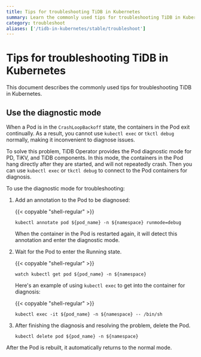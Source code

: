 ```yaml
---
title: Tips for troubleshooting TiDB in Kubernetes
summary: Learn the commonly used tips for troubleshooting TiDB in Kubernetes.
category: troubleshoot
aliases: ['/tidb-in-kubernetes/stable/troubleshoot']
---
```


# Tips for troubleshooting TiDB in Kubernetes

This document describes the commonly used tips for troubleshooting TiDB in Kubernetes.

## Use the diagnostic mode

When a Pod is in the `CrashLoopBackoff` state, the containers in the Pod exit continually. As a result, you cannot use `kubectl exec` or `tkctl debug` normally, making it inconvenient to diagnose issues.

To solve this problem, TiDB Operator provides the Pod diagnostic mode for PD, TiKV, and TiDB components. In this mode, the containers in the Pod hang directly after they are started, and will not repeatedly crash. Then you can use `kubectl exec` or `tkctl debug` to connect to the Pod containers for diagnosis.

To use the diagnostic mode for troubleshooting:

1. Add an annotation to the Pod to be diagnosed:

    {{< copyable "shell-regular" >}}

    ```shell
    kubectl annotate pod ${pod_name} -n ${namespace} runmode=debug
    ```

    When the container in the Pod is restarted again, it will detect this annotation and enter the diagnostic mode.

2. Wait for the Pod to enter the Running state.

    {{< copyable "shell-regular" >}}

    ```shell
    watch kubectl get pod ${pod_name} -n ${namespace}
    ```

    Here's an example of using `kubectl exec` to get into the container for diagnosis:

    {{< copyable "shell-regular" >}}

    ```shell
    kubectl exec -it ${pod_name} -n ${namespace} -- /bin/sh
    ```

3. After finishing the diagnosis and resolving the problem, delete the Pod.

    ```shell
    kubectl delete pod ${pod_name} -n ${namespace}
    ```

After the Pod is rebuilt, it automatically returns to the normal mode.
